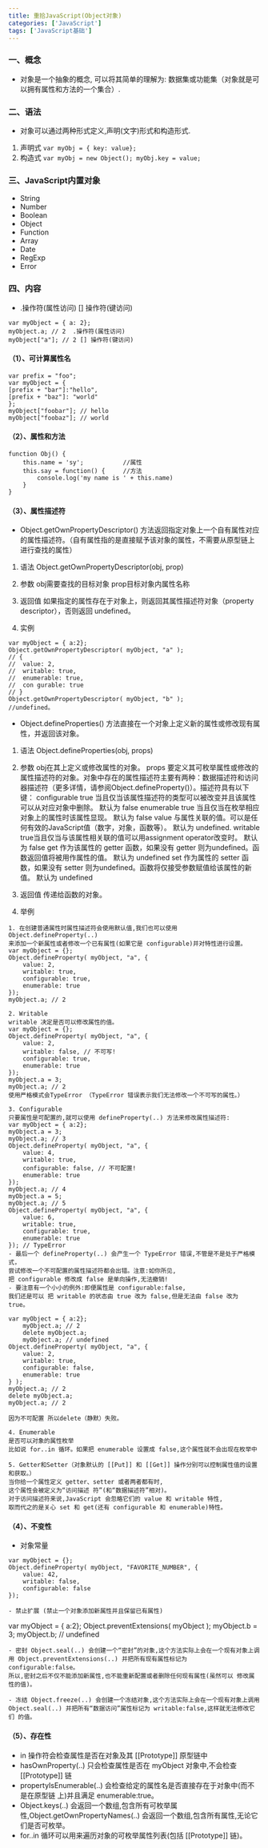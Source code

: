 ```yaml
---
title: 重拾JavaScript(Object对象)
categories: ['JavaScript']
tags: ['JavaScript基础'] 
---
```


### 一、概念
- 对象是一个抽象的概念, 可以将其简单的理解为: 数据集或功能集（对象就是可以拥有属性和方法的一个集合）.

### 二、语法
- 对象可以通过两种形式定义,声明(文字)形式和构造形式.
1. 声明式 
`
var myObj = { key: value};
`
2. 构造式 
`
var myObj = new Object(); myObj.key = value;
`

### 三、JavaScript内置对象
- String
- Number
- Boolean
- Object
- Function
- Array
- Date
- RegExp
- Error

### 四、内容
- .操作符(属性访问)  [] 操作符(键访问)

```
var myObject = { a: 2};
myObject.a; // 2  .操作符(属性访问)
myObject["a"]; // 2 [] 操作符(键访问)
```
#### （1）、可计算属性名
```
var prefix = "foo";
var myObject = {
[prefix + "bar"]:"hello",
[prefix + "baz"]: "world"
};
myObject["foobar"]; // hello
myObject["foobaz"]; // world
```

#### （2）、属性和方法
```
function Obj() {
    this.name = 'sy';           //属性
    this.say = function() {     //方法
        console.log('my name is ' + this.name)
    }
}
```
#### （3）、属性描述符
- Object.getOwnPropertyDescriptor() 方法返回指定对象上一个自有属性对应的属性描述符。（自有属性指的是直接赋予该对象的属性，不需要从原型链上进行查找的属性）

1. 语法
        Object.getOwnPropertyDescriptor(obj, prop)
2. 参数
        obj需要查找的目标对象 prop目标对象内属性名称
3. 返回值
        如果指定的属性存在于对象上，则返回其属性描述符对象（property descriptor），否则返回 undefined。

4. 实例
```
var myObject = { a:2};
Object.getOwnPropertyDescriptor( myObject, "a" );
// {
//  value: 2,
//  writable: true,
//  enumerable: true,
//  con gurable: true 
// }
Object.getOwnPropertyDescriptor( myObject, "b" );
//undefined。
```

- Object.defineProperties() 方法直接在一个对象上定义新的属性或修改现有属性，并返回该对象。
1. 语法
        Object.defineProperties(obj, props)
2. 参数
        obj在其上定义或修改属性的对象。
        props
        要定义其可枚举属性或修改的属性描述符的对象。对象中存在的属性描述符主要有两种：数据描述符和访问器描述符（更多详情，请参阅Object.defineProperty()）。描述符具有以下键：
        configurable
        true 当且仅当该属性描述符的类型可以被改变并且该属性可以从对应对象中删除。
        默认为 false
        enumerable
        true 当且仅当在枚举相应对象上的属性时该属性显现。
        默认为 false
        value
        与属性关联的值。可以是任何有效的JavaScript值（数字，对象，函数等）。
        默认为 undefined.
        writable
        true当且仅当与该属性相关联的值可以用assignment operator改变时。
        默认为 false
        get
        作为该属性的 getter 函数，如果没有 getter 则为undefined。函数返回值将被用作属性的值。
        默认为 undefined
        set
        作为属性的 setter 函数，如果没有 setter 则为undefined。函数将仅接受参数赋值给该属性的新值。
        默认为 undefined
3. 返回值
        传递给函数的对象。

4. 举例

```
1. 在创建普通属性时属性描述符会使用默认值,我们也可以使用 Object.defineProperty(..) 
来添加一个新属性或者修改一个已有属性(如果它是 configurable)并对特性进行设置。
var myObject = {};
Object.defineProperty( myObject, "a", {
    value: 2,
    writable: true, 
    configurable: true, 
    enumerable: true
});
myObject.a; // 2
```
```
2. Writable
writable 决定是否可以修改属性的值。
var myObject = {};
Object.defineProperty( myObject, "a", {
    value: 2,
    writable: false, // 不可写! 
    configurable: true, 
    enumerable: true
});
myObject.a = 3;
myObject.a; // 2
使用严格模式会TypeError （TypeError 错误表示我们无法修改一个不可写的属性。）
```
```
3. Configurable
只要属性是可配置的,就可以使用 defineProperty(..) 方法来修改属性描述符:
var myObject = { a:2};
myObject.a = 3;
myObject.a; // 3
Object.defineProperty( myObject, "a", {
    value: 4,
    writable: true,
    configurable: false, // 不可配置!
    enumerable: true 
});
myObject.a; // 4
myObject.a = 5;
myObject.a; // 5
Object.defineProperty( myObject, "a", {
    value: 6,
    writable: true, 
    configurable: true, 
    enumerable: true
}); // TypeError
- 最后一个 defineProperty(..) 会产生一个 TypeError 错误,不管是不是处于严格模式，
尝试修改一个不可配置的属性描述符都会出错。注意:如你所见,
把 configurable 修改成 false 是单向操作,无法撤销!
- 要注意有一个小小的例外:即便属性是 configurable:false,
我们还是可以 把 writable 的状态由 true 改为 false,但是无法由 false 改为 true。

var myObject = { a:2};
    myObject.a; // 2
    delete myObject.a; 
    myObject.a; // undefined
Object.defineProperty( myObject, "a", {
    value: 2,
    writable: true, 
    configurable: false, 
    enumerable: true
} );
myObject.a; // 2 
delete myObject.a; 
myObject.a; // 2

因为不可配置 所以delete（静默）失败。
```
```
4. Enumerable
是否可以对象的属性枚举
比如说 for..in 循环。如果把 enumerable 设置成 false,这个属性就不会出现在枚举中
```
```
5. Getter和Setter（对象默认的 [[Put]] 和 [[Get]] 操作分别可以控制属性值的设置和获取。）
当你给一个属性定义 getter、setter 或者两者都有时,
这个属性会被定义为“访问描述 符”(和“数据描述符”相对)。
对于访问描述符来说,JavaScript 会忽略它们的 value 和 writable 特性,
取而代之的是关心 set 和 get(还有 configurable 和 enumerable)特性。
```
#### （4）、不变性
- 对象常量
```
var myObject = {};
Object.defineProperty( myObject, "FAVORITE_NUMBER", {
    value: 42,
    writable: false,
    configurable: false 
});

- 禁止扩展 (禁止一个对象添加新属性并且保留已有属性)
```
var myObject = { a:2};
Object.preventExtensions( myObject );
myObject.b = 3;
myObject.b; // undefined
```
- 密封 Object.seal(..) 会创建一个“密封”的对象,这个方法实际上会在一个现有对象上调用 Object.preventExtensions(..) 并把所有现有属性标记为 configurable:false。
所以,密封之后不仅不能添加新属性,也不能重新配置或者删除任何现有属性(虽然可以 修改属性的值)。

- 冻结 Object.freeze(..) 会创建一个冻结对象,这个方法实际上会在一个现有对象上调用 Object.seal(..) 并把所有“数据访问”属性标记为 writable:false,这样就无法修改它们 的值。
```

#### （5）、存在性
- in 操作符会检查属性是否在对象及其 [[Prototype]] 原型链中
- hasOwnProperty(..) 只会检查属性是否在 myObject 对象中,不会检查 [[Prototype]] 链
- propertyIsEnumerable(..) 会检查给定的属性名是否直接存在于对象中(而不是在原型链 上)并且满足 enumerable:true。
- Object.keys(..) 会返回一个数组,包含所有可枚举属性,Object.getOwnPropertyNames(..) 会返回一个数组,包含所有属性,无论它们是否可枚举。
- for..in 循环可以用来遍历对象的可枚举属性列表(包括 [[Prototype]] 链)。